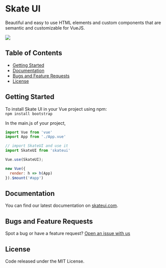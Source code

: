 # Skate UI

Beautiful and easy to use HTML elements and custom components that are semantic and customizable for VueJS.

![](https://img.shields.io/npm/v/skateui?color=green&label=version)

## Table of Contents

* [Getting Started](#getting-started)
* [Documentation](#documentation)
* [Bugs and Feature Requests](#bugs-and-feature-requests)
* [License](#license)

## Getting Started

To install Skate UI in your Vue project using npm: \
`npm install bootstrap`

In the main.js of your project,

```javascript
import Vue from 'vue'
import App from './App.vue'

// import SkateUI and use it
import SkateUI from 'skateui'

Vue.use(SkateUI);

new Vue({
  render: h => h(App)
}).$mount('#app')
```

## Documentation

You can find our latest documentation on [skateui.com](https://skateui.com/doc/install).

## Bugs and Feature Requests

Spot a bug or have a feature request? [Open an issue with us](https://github.com/broadwayinc/skateui/issues/new)

## License

Code released under the MIT License.